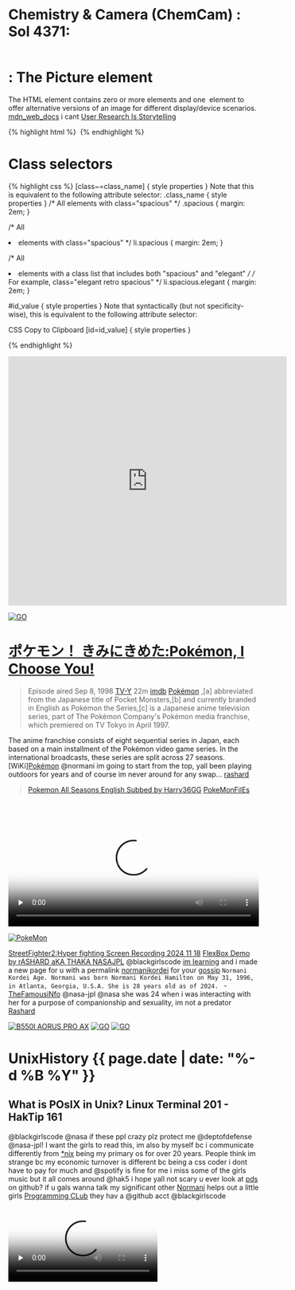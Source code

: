 # <picture>  Chemistry & Camera (ChemCam) : Sol 4371:

<picture>
  <source srcset="https://mars.nasa.gov/msl-raw-images/proj/msl/redops/ods/surface/sol/04371/soas/rdr/ccam/CR0_785521283PRC_F1111116CCAM04370L1.PNG" media="(orientation: portrait)" />
  <img src="https://mars.nasa.gov/msl-raw-images/proj/msl/redops/ods/surface/sol/04371/soas/rdr/ccam/CR0_785521283PRC_F1111116CCAM04370L1.PNG" alt="" />
</picture>


# <picture>: The Picture element 
The <picture> HTML element contains zero or more <source> elements and one <img> element to offer alternative versions of an image for different display/device scenarios. [mdn_web_docs](https://developer.mozilla.org/en-US/docs/Web/HTML/Element/picture) i cant 
[User Research Is Storytelling](https://alistapart.com/article/user-research-is-storytelling/) 

{% highlight html %}
<picture>
  <source srcset="/media/cc0-images/surfer-240-200.jpg" media="(orientation: portrait)" />
  <img src="/media/cc0-images/painted-hand-298-332.jpg" alt="" />
</picture>
{% endhighlight %}


# Class selectors

{% highlight css %}
[class~=class_name] { style properties }
Note that this is equivalent to the following attribute selector:
.class_name { style properties }
/* All elements with class="spacious" */
.spacious {
  margin: 2em;
}

/* All <li> elements with class="spacious" */
li.spacious {
  margin: 2em;
}

/* All <li> elements with a class list that includes both "spacious" and "elegant" */
/* For example, class="elegant retro spacious" */
li.spacious.elegant {
  margin: 2em;
}

#id_value { style properties }
Note that syntactically (but not specificity-wise), this is equivalent to the following attribute selector:

CSS
Copy to Clipboard
[id=id_value] { style properties }

{% endhighlight %}

<iframe src="https://archive.org/embed/winampskin_Samurai_Showdown_by_KiD" width="560" height="500" frameborder="0" webkitallowfullscreen="true" mozallowfullscreen="true" allowfullscreen></iframe>

[<img src="https://upload.wikimedia.org/wikipedia/commons/5/59/Intel_pentium_iii_xeon_800_sl4h8_top.png"  alt="GO" />](https://upload.wikimedia.org/wikipedia/commons/5/59/Intel_pentium_iii_xeon_800_sl4h8_top.png)
# [ポケモン！ きみにきめた:Pokémon, I Choose You!](https://www.imdb.com/title/tt0168366/)
>Episode aired Sep 8, 1998 [TV-Y](https://en.wikipedia.org/wiki/TV_Parental_Guidelines) 22m [imdb](https://www.imdb.com/title/tt0609853/)
[Pokémon](https://en.wikipedia.org/wiki/Talk:Pok%C3%A9mon) ,[a] abbreviated from the Japanese title of Pocket Monsters,[b] and currently branded in English as Pokémon the Series,[c] is a Japanese anime television series, part of The Pokémon Company's Pokémon media franchise, which premiered on TV Tokyo in April 1997.

The anime franchise consists of eight sequential series in Japan, each based on a main installment of the Pokémon video game series. In the international broadcasts, these series are split across 27 seasons. [WiKi][Pokémon](https://www.pokemon.com/us/animation/seasons/1/episode-1-pokemon-i-choose-you) @normani im going to start from the top, yall been playing outdoors for years and of course im never around for any swap... [rashard](https://ricothaka.github.io/compiling/)
>[Pokemon All Seasons English Subbed by Harry36GG](https://archive.org/details/pokemonsub) [PokeMonFilEs](https://archive.org/download/pokemonsub)
<video controls preload="none"   width="100%" height="auto" poster="https://i.makeagif.com/media/4-14-2015/pdyhGw.gif">
    
<source src="https://archive.org/download/pokemonsubbed/0001%20-%20IL001%20-%20Pokemon%21%20I%20Choose%20You.mp4" type="video/mp4" />
         Download the
        or
<a href="https://archive.org/download/pokemonsubbed/0001%20-%20IL001%20-%20Pokemon%21%20I%20Choose%20You.mp4">MP4</a>
        video.
</video> 

[<img src="https://upload.wikimedia.org/wikipedia/commons/9/98/International_Pok%C3%A9mon_logo.svg"  alt="PokeMon" />](https://upload.wikimedia.org/wikipedia/commons/9/98/International_Pok%C3%A9mon_logo.svg) 

[StreetFighter2:Hyper fighting Screen Recording 2024 11 18](https://archive.org/details/screen-recording-2024-11-18-5.59.16-pm) [FlexBox Demo by rASHARD aKA THAKA NASAJPL](https://archive.org/details/screen-recording-2024-07-02-2.48.05-pm)
@blackgirlscode [im learning](https://ricothaka.github.io/rashardlearned) and i made a new page for u with a permalink [normanikordei](https://ricothaka.github.io/normanikordei) for your [gossip](https://www.dogpile.com/serp?q=normani+kordei+gossip&sc=U8IfO4DbU1Ey00) `Normani Kordei Age. Normani was born Normani Kordei Hamilton on May 31, 1996, in Atlanta, Georgia, U.S.A. She is 28 years old as of 2024. ` - [TheFamousiNfo](https://thefamousinfo.com/normani-kordei/) @nasa-jpl @nasa she was 24 when i was interacting with her for a purpose of companionship and sexuality, im not a predator [Rashard](https://ricothaka.github.io/rashardlearned/2024/11/03/RashardMRO-mars-reconnaissance-orbiter.html)

[<img src="https://static.gigabyte.com/StaticFile/Image/Global/380c4e8bb8a9b951d8bca06c404e69cb/Product/33029/png/2000" alt="B550I AORUS PRO AX" />](https://static.gigabyte.com/StaticFile/Image/Global/380c4e8bb8a9b951d8bca06c404e69cb/Product/33029/png/2000)
[<img src="https://dlcdnwebimgs.asus.com/files/media/c0f2a55e-fee6-48db-9ff6-764135a83e3b/v1/img/spec/performance.png"  alt="GO" />](https://dlcdnwebimgs.asus.com/files/media/c0f2a55e-fee6-48db-9ff6-764135a83e3b/v1/img/spec/performance.png)
[<img src="https://upload.wikimedia.org/wikipedia/commons/e/eb/STS-118_approaching_ISS.jpg"  alt="GO" />](https://upload.wikimedia.org/wikipedia/commons/e/eb/STS-118_approaching_ISS.jpg) 
# UnixHistory {{ page.date | date: "%-d %B %Y" }}
## What is POsIX in Unix? Linux Terminal 201 - HakTip 161
@blackgirlscode @nasa if these ppl crazy plz protect me @deptofdefense @nasa-jpl! I want the girls to read this, im also by myself bc i communicate differently from [*nix](https://en.wikipedia.org/wiki/Unix-like#:~:text=Other%20parties%20frequently%20treat%20%22Unix,Ultrix%2C%20Xenix%2C%20and%20XNU.) being my primary os for over 20 years. People think im strange bc my economic turnover is different bc being a css coder i dont have to pay for much and @spotify is fine for me i miss some of the girls music but it all comes around @hak5 i hope yall not scary u ever look at [pds](https://github.com/nasa-pds) on github? if u gals wanna talk my significant other [Normani](https://www.tiktok.com/@normani?lang=en) helps out a little girls [Programming CLub](https://www.wearebgc.org/) they hav a @github acct @blackgirlscode

<video controls preload="none"  poster="https://ia803006.us.archive.org/9/items/youtube-U0GbJtnfqSM/What_is_POSIX_in_Unix_Linux_Terminal_201_-_HakTip_161-U0GbJtnfqSM_thumb.jpg">
  
<source src="https://archive.org/download/youtube-U0GbJtnfqSM/What_is_POSIX_in_Unix_Linux_Terminal_201_-_HakTip_161-U0GbJtnfqSM.mp4" />
  

  Sorry, your browser doesn't support embedded videos, but don't worry, you can
  <a href="https://archive.org/download/youtube-U0GbJtnfqSM/What_is_POSIX_in_Unix_Linux_Terminal_201_-_HakTip_161-U0GbJtnfqSM.mp4">download it</a>
  and watch it with your favorite video player!
</video>

[<img src="https://shop.hak5.org/cdn/shop/files/logo_b_hak5_300x.png" alt="Hak5" />](https://shop.hak5.org/cdn/shop/files/logo_b_hak5_300x.png) Guests: Rick Davis, Frame Technology; Karen Lusardi, Sun Microsystem; Janet Dobbs, Hewlett Packard; Bill Jacobs, Apple; Karen Christian, Wiesel Lab; Doug Michels, SCOMichael Karels, UC Berkeley

Products/Demos: Sun 386i Unix Workstation; Sun; Write; Sun; Paint; Sun; Draw; Sun File Manager; Open Look; OSF/Motif; HP 9000 360 Unix Workstation; X Windows with A/UXSCO Xenix
<video controls preload="none"  poster="https://archive.org/download/unix_2/unix_2.gif">
  
<source src="https://ia800201.us.archive.org/29/items/unix_2/unix_2_512kb.mp4" />
  

  Sorry, your browser doesn't support embedded videos, but don't worry, you can
  <a href="https://ia800201.us.archive.org/29/items/unix_2/unix_2_512kb.mp4">download it</a>
  and watch it with your favorite video player!
</video>


>AT&T's computer operating system is threatening to take over IBM's MS-DOS dominance. [Episode year: 1985](https://archive.org/details/UNIX1985)
<video controls preload="none"  poster="https://archive.org/download/UNIX1985/UNIX1985.gif">
  
<source src="https://archive.org/download/UNIX1985/UNIX1985.mp4" />
  

  Sorry, your browser doesn't support embedded videos, but don't worry, you can
  <a href="https://archive.org/download/UNIX1985/UNIX1985.mp4">download it</a>
  and watch it with your favorite video player!
</video>




# [The IT Crowd:Yesterday's Jam](https://www.youtube.com/watch?v=fU14GSc_mzA)
>Episode aired Feb 3, 2006 [TV-MA](https://en.wikipedia.org/wiki/TV_Parental_Guidelines) 24m [imdb](https://www.imdb.com/title/tt0609853/)
[IT crowd Season 1 episode 1 *Yesterday's Jam* is the first episode of the first series and the first ever of The IT Crowd. The show introduces all the main characters of the show and sets a backbone for future episodes. "Yesterday's Jam" Jen starts at Reynholm industries as the IT Manager. But it turns out she doesn't know anything about computers.](https://theitcrowd.fandom.com/wiki/Yesterday%27s_Jam)

<video controls preload="none"   width="100%" height="auto" poster="https://i.imgur.com/jO0p7Xp.gif">
    
<source src="https://archive.org/download/the-it-crowd_202204/The%20IT%20Crowd%20%282006%29%20Complete%20%2B%20Extras%20%28Mixed%20x265%20HEVC%2010bit%20AAC%202.0%20Panda%29/The%20IT%20Crowd%20%282006%29%20Season%201%20S01%20%2B%20Extras%20%28576p%20x265%20HEVC%2010bit%20AAC%202.0%20Panda%29/The%20IT%20Crowd%20%282006%29%20-%20S01E01%20-%20Yesterday%27s%20Jam%20%28576p%20x265%20Panda%29.mp4" type="video/mp4" />
         Download the
        or
<a href="https://archive.org/download/the-it-crowd_202204/The%20IT%20Crowd%20%282006%29%20Complete%20%2B%20Extras%20%28Mixed%20x265%20HEVC%2010bit%20AAC%202.0%20Panda%29/The%20IT%20Crowd%20%282006%29%20Season%201%20S01%20%2B%20Extras%20%28576p%20x265%20HEVC%2010bit%20AAC%202.0%20Panda%29/The%20IT%20Crowd%20%282006%29%20-%20S01E01%20-%20Yesterday%27s%20Jam%20%28576p%20x265%20Panda%29.mp4">MP4</a>
        video.
</video> 


[<img src="https://flyers.arcade-museum.com/flyers_video/midway/62000901.jpg" alt="nba jam" />](https://flyers.arcade-museum.com/flyers_video/midway/62000901.jpg)

![nbajam](https://i0.wp.com/arcademarquee.com/wp-content/uploads/2015/02/nba-jam_marquee.jpg)

# NBA Jam (rev 3.01 04-07-93)
<iframe src="https://archive.org/embed/arcade_nbajam" width="560" height="384" frameborder="0" webkitallowfullscreen="true" mozallowfullscreen="true" allowfullscreen></iframe>

![nbaJam](https://upload.wikimedia.org/wikipedia/commons/9/9a/Midway_Games_logo.svg)
# Earth Rotation from Galileo Imagery: 600 x Real-Time
>Released Tuesday, September 1, 1998 
This animation is one in a series created to show an accurate representation of the Earth's rotation at different temporal resolutions. The animation is created from images taken by the [Galileo spacecraft](https://starchild.gsfc.nasa.gov/docs/StarChild/questions/question61.html) during a close pass of the Earth on December 11-12, 1990. The animations range from real-time, in which no rotation can be perceived . . . [Visualizations by: Horace Mitchell](https://svs.gsfc.nasa.gov/1374/)
<video controls preload="none"  poster="https://svs.gsfc.nasa.gov/vis/a000000/a001300/a001374/a001374.00095_print.png">
  
<source src="https://svs.gsfc.nasa.gov/vis/a000000/a001300/a001374/a001374.webmhd.webm" />
  

  Sorry, your browser doesn't support embedded videos, but don't worry, you can
  <a href="https://svs.gsfc.nasa.gov/vis/a000000/a001300/a001374/a001374.webmhd.webm">download it</a>
  and watch it with your favorite video player!
</video>



[<img src="https://upload.wikimedia.org/wikipedia/commons/7/75/Vertigomovie_restoration.jpg" alt="Vertigo" />](https://upload.wikimedia.org/wikipedia/commons/7/75/Vertigomovie_restoration.jpg)

# [Vertigo (1958)](https://en.wikipedia.org/wiki/Vertigo_(film))


<video controls preload="none"  poster="https://www.cvtreasures.com/cdn/shop/files/Hitchcock-vertigo-threeB-tagged.jpg">
  
<source src="https://archive.org/download/vertigo.-1958.1080p./Vertigo.1958.1080p..mp4" />
  

  Sorry, your browser doesn't support embedded videos, but don't worry, you can
  <a href="https://archive.org/download/vertigo.-1958.1080p./Vertigo.1958.1080p..mp4">download it</a>
  and watch it with your favorite video player!
</video>




# Street Fighter III: New Generation (Euro 970204) ストリートファイターⅢ Sutorīto Faitā Surī?
[<img src="https://db.hfsplay.fr/files/2019/07/29/Street_Fighter_III__New_Generation-02_1_qj5ibeh.jpg" alt="Street Fighter 3 : New Generation" />](https://db.hfsplay.fr/files/2019/07/29/Street_Fighter_III__New_Generation-02_1_qj5ibeh.jpg)
<iframe src="https://archive.org/embed/arcade_sfiii" width="560" height="384" frameborder="0" webkitallowfullscreen="true" mozallowfullscreen="true" allowfullscreen></iframe>

[<img src="https://8bitplus.co.uk/wp-content/gallery/capcom-cps-3/CPS3_Cartridge-1.jpg" alt="" />](https://8bitplus.co.uk/wp-content/gallery/capcom-cps-3/CPS3_Cartridge-1.jpg)

# CPS3 Arcade system
By the mid 90s the capcom CPS2 system was getting a but long in the tooth. The 16-bit board had build a great reputation and fan following of its amazing arcade games - [8bitplus.co.uk](https://8bitplus.co.uk/articles/capcom-cps3-system-darksoft-bios-mods/) [Electronic Gaming Monthly Issue 089 - Street Fighter 3](https://archive.org/details/electronic-gaming-monthly-issue-089-december-1996/page/n133/mode/2up)

[<img src="https://8bitplus.co.uk/wp-content/gallery/capcom-cps-3/CPS3_board-1.jpg" alt="" />](https://8bitplus.co.uk/wp-content/gallery/capcom-cps-3/CPS3_board-1.jpg)

[Street Fighter II: The Animated Series](https://myanimelist.net/anime/876/Street_Fighter_II_V?cat=anime)
[Street Fighter II V (Includes ADV dub)](https://archive.org/details/street-fighter-ii-v-07-manga-adv-jpn-film-store-group_202107)
[Street Fighter: The Animated Series 1-26](https://archive.org/details/18FaceOfFury)

# [Street Fighter II: The Animated Movie (1994)](https://www.youtube.com/watch?v=mNaF9SaPx2Y)


<video controls preload="none"  poster="https://i.ebayimg.com/images/g/JGMAAOSwiClk-rJw/s-l960.webp">
  
<source src="https://archive.org/download/street-fighter-ii-the-animated-movie-uncensored-1994/Street%20Fighter%20II%20%20-%20The%20Animated%20Movie%20UNCENSORED%20-%20%20%20%281994%29.mp4" />
  

  Sorry, your browser doesn't support embedded videos, but don't worry, you can
  <a href="https://archive.org/download/street-fighter-ii-the-animated-movie-uncensored-1994/Street%20Fighter%20II%20%20-%20The%20Animated%20Movie%20UNCENSORED%20-%20%20%20%281994%29.mp4">download it</a>
  and watch it with your favorite video player!
</video>

[SF_Art hfs-db hfs-play](https://db.hfsplay.fr/games/29548-street-fighter-iii-1st-new-generation?lang=de)

### CAPCOM: STREET FIGHTER III 3rd STRIKE Fight For The Future ORIGINAL SOUND VERSION (2011) 
<iframe src="https://archive.org/embed/04-player-select-arcade" width="500" height="60" frameborder="0" webkitallowfullscreen="true" mozallowfullscreen="true" allowfullscreen></iframe>

[STREET FIGHTER III (New Generation) The Characters](https://archive.org/details/street-fighter-iii-new-generation-the-characters/page/n97/mode/2up)
![sf3 - egm](https://pbs.twimg.com/media/Gcy0rdgbcAEyAeZ?format=jpg&name=large) 
[<img src="https://i.etsystatic.com/12175780/r/il/00145b/1892670422/il_1140xN.1892670422_7t3d.jpg" alt="Street Fighter 2 Turbo" />](https://i.etsystatic.com/12175780/r/il/00145b/1892670422/il_1140xN.1892670422_7t3d.jpg)
[Street Fighter II Turbo - Hyper Fighting (USA) - SNES](https://www.retrogames.cc/snes-games/street-fighter-ii-turbo-hyper-fighting-usa.html) [Street Fighter II' - Hyper Fighting (street fighter 2' T 921209 USA)](https://www.retrogames.cc/arcade-games/street-fighter-ii-hyper-fighting-street-fighter-2-t-921209-usa.html) [Street Fighter II Turbo: Hyper Fighting (Guile) (Long) Japanese Commercial](https://www.youtube.com/watch?v=XDx_M46gcVc) [Street Fighter 2 Turbo (SNES) Commercial (1993)](https://youtu.be/Eg-VGKEPNMw?si=_rqNRBeUVIZH4dlM) [Street Fighter 2: Mastering Great Combinations & Strategies](https://www.youtube.com/watch?v=IfS02WjRU8g&t=153s) [Street Fighter: The Movie (v1.12)](https://www.retrogames.cc/arcade-games/street-fighter-the-movie-v1-12.html) [Street Fighter II: The Animated Movie is free to legally watch right now on YouTube. - 9mos ago ReddiT](https://www.reddit.com/r/TwoBestFriendsPlay/comments/1aodlj8/street_fighter_ii_the_animated_movie_is_free_to/) [Third Strike Concepts: Tutorial Strategy Series](https://archive.supercombo.gg/t/third-strike-concepts-tutorial-strategy-series/128301) [SF3 3rd:Strike tutorial vids](https://www.youtube.com/playlist?list=PL4426B34C3D1AA01A) 

# OutRun 
Wille Kelly remember u got the custom georgia tag `1 fast 1` i was just amped off the game u rented from [PHA℞-MOR](https://en.wikipedia.org/wiki/Phar-Mor) when i said outrun will work for [That Car - 1990](https://www.caranddriver.com/reviews/a42781098/1987-lincoln-mark-vii-lsc-by-the-numbers/) ![Phar-Mor](https://static.wikia.nocookie.net/malls/images/e/e3/Phar-Mor.png) [Phar Mor used to be our families go-to place to Rent Videos on a Friday Night - RedditPosT - /u/missanthropocenex ](https://www.reddit.com/r/nostalgia/comments/11hjo3n/phar_mor_used_to_be_our_families_goto_place_to/) [r/nostolgia](https://www.reddit.com/r/nostalgia/)

<iframe src="https://archive.org/embed/msdos_Turbo_Out_Run_1990" width="560" height="384" frameborder="0" webkitallowfullscreen="true" mozallowfullscreen="true" allowfullscreen></iframe>

[<img src="https://ia802303.us.archive.org/17/items/turbo-out-run-1990/12.jpg" alt="outrun floppy disk" />](https://ia802303.us.archive.org/17/items/turbo-out-run-1990/12.jpg)
![Phar-Mor](https://upload.wikimedia.org/wikipedia/commons/thumb/4/4f/Phar-Mor_Drug_Store_Final_Logo.png/1280px-Phar-Mor_Drug_Store_Final_Logo.png)

# Superman 1948 Serial [FullStory](https://archive.org/download/superman-1948_202205/%5BAORE%5D%20Superman%20%281948%29/)
## Superman Comes To Earth.mp4	
Superman is a 1948 15-part Columbia Pictures film serial based on the comic book character Superman. It stars an uncredited Kirk Alyn (billed on-screen only by his character's name, Superman; but credited as Kirk Alyn on the promotional posters) and Noel Neill as Lois Lane. Like Batman (1943), it is notable as the first live-action appearance of Superman on film, and for the longevity of its distribution.[Wiki](https://en.wikipedia.org/wiki/Superman_(serial))
[imdb](https://www.imdb.com/title/tt0040852/)
<video controls preload="none"   width="100%" height="auto" poster="https://upload.wikimedia.org/wikipedia/en/8/81/Superman_serial.jpg">
    
<source src="https://archive.org/download/superman-1948_202205/%5BAORE%5D%20Superman%20%281948%29/01.%20Superman%20Comes%20To%20Earth.mp4" type="video/mp4" />
         Download the
        or
<a href="https://archive.org/download/superman-1948_202205/%5BAORE%5D%20Superman%20%281948%29/01.%20Superman%20Comes%20To%20Earth.mp4">MP4</a>
        video.
</video> 

## super Puzzle Fighter II Turbo
There are a lot of folklore and stories about graffiti writers. The guy that introduced me to WestCoast fatca[p]Tags loved [SuperPuzzleFighter](https://en.wikipedia.org/wiki/Super_Puzzle_Fighter_II_Turbo). I had it on dreamcast. I never played it a ttheArcade  [Super Puzzle Fighter II X! I missed this game, and didn’t know Saturn version had extras! reddit](https://www.reddit.com/r/SegaSaturn/comments/131dnzi/super_puzzle_fighter_ii_x_i_missed_this_game_and/?rdt=38318) [Rack up chain reactions and use counter gems to put the pressure on your opponent! Super Puzzle Fighter II Turbo brings you the same heated match-ups you love from Capcom fighting games, but with puzzles!](https://www.capcom-games.com/cfc/en-us/title/spf2x.html)
<iframe src="https://archive.org/embed/arcade_spf2t" width="560" height="384" frameborder="0" webkitallowfullscreen="true" mozallowfullscreen="true" allowfullscreen></iframe> 

# Ginuwine - I'll Do Anything / I'm Sorry (Official HD Video)
<iframe width="896" height="400" src="https://www.youtube.com/embed/mN_QLo7kByk" title="Ginuwine - I&#39;ll Do Anything / I&#39;m Sorry (Official HD Video)" frameborder="0" allow="accelerometer; autoplay; clipboard-write; encrypted-media; gyroscope; picture-in-picture; web-share" referrerpolicy="strict-origin-when-cross-origin" allowfullscreen></iframe>

[Super Street Fighter II - The New Challengers (USA) SNES](https://www.retrogames.cc/snes-games/super-street-fighter-ii-the-new-challengers-usa.html)
![Jekyllrb](https://global.discourse-cdn.com/flex030/uploads/jekyllrb/original/2X/6/6071cc4b982fd393d892490ed7a702738c595099.png)
# DJ Total Eclipse- Confrontation (1999)
# ʕ •́؈•̀)
<iframe loading="lazy" width="100%" height="300" scrolling="no" frameborder="no" allow="autoplay" src="https://w.soundcloud.com/player/?url=https%3A//api.soundcloud.com/tracks/216097638&color=%2300ff6c&auto_play=false&hide_related=false&show_comments=true&show_user=true&show_reposts=false&show_teaser=true&visual=true"></iframe><div style="font-size: 10px; color: #cccccc;line-break: anywhere;word-break: normal;overflow: hidden;white-space: nowrap;text-overflow: ellipsis; font-family: Interstate,Lucida Grande,Lucida Sans Unicode,Lucida Sans,Garuda,Verdana,Tahoma,sans-serif;font-weight: 100;"><a href="https://soundcloud.com/brandan-e-aka-dj-e-feezy" title="Brandan E. aka DJ E-Feezy" target="_blank" style="color: #cccccc; text-decoration: none;">Brandan E. aka DJ E-Feezy</a> · <a href="https://soundcloud.com/brandan-e-aka-dj-e-feezy/dj-total-eclipse-confrontation-1999" title="DJ Total Eclipse- Confrontation (1999)" target="_blank" style="color: #cccccc; text-decoration: none;">DJ Total Eclipse- Confrontation (1999)</a></div>

# Mars Relay Network 
[Lessons Learned from the Mars Relay Network: Considerations for Future Relay Networks](https://ieeexplore.ieee.org/document/10521332)
<object data="https://eyes.nasa.gov/apps/mrn/#/mars" width="100%" height=400px ></object>

# The Global CTX Mosaic of Mars
[The Bruce Murray Laboratory](https://murray-lab.caltech.edu/) for Planetary Visualization has completed a 5.7 [terapixel](https://en.wikipedia.org/wiki/Gigapixel_image#:~:text=A%20terapixel%20image%20is%20an,collectively%20considered%20over%20one%20terapixel.) mosaic of the surface of Mars rendered at 5.0 m/px. Each pixel in the mosaic is about the size of a typical parking space, providing unprecedented resolution of the martian surface at the global scale.
<object data="https://murray-lab.caltech.edu/CTX/V01/SceneView/MurrayLabCTXmosaic.html" width="100%" height=400px >
    </object>

# Deep Space Network Now @nasa-jpl
![DSN](https://eyes.nasa.gov/apps/dsn-now/images/intro/deep-space-network-logo@2x.png)

<object type="text/html" data="https://eyes.nasa.gov/apps/dsn-now/dsn.html" style="height:500px;width:100%;" >
    </object>


![MADRiD_DSN](https://www.nasa.gov/wp-content/uploads/2023/08/madrid-dss-56-01.jpg)
>Deep Space Network, Deep Space Station 56 (DSS-56), a 112-foot-wide antenna at [Madrid Deep Space Communications Complex](https://www.mdscc.nasa.gov/index.php/en/start/) in Madrid, Spain. Image Credit: [NASA](https://plus.nasa.gov/series/)


# Library Scare [RelatedTweet](https://x.com/thakasartu/status/1857546216739057809) alt="You are not allowed at this location @nasa-jpl @deptofdefense @blackgirlscode thats what it said when i loggedin"
[<img src="https://pbs.twimg.com/media/GcdUMpjaMAEtFwc?format=jpg&name=large" alt="You are not allowed at this location @nasa-jpl @deptofdefense @blackgirlscode thats what it said when i loggedin" />](https://pbs.twimg.com/media/GcdUMpjaMAEtFwc?format=jpg&name=large)
![mariner](https://pbs.twimg.com/media/GZtlCP8aAAEMA_-?format=jpg&name=large)
[COMPUTiNG:Highlighting liquid code in Jekyll = nithinbekal.com](https://nithinbekal.com/posts/jekyll-liquid-highlight/)

{% highlight html %}
<object type="text/html" data="https://eyes.nasa.gov/apps/dsn-now/dsn.html" style="height:50vh;width:100%;" />
<object type="text/html" data="https://eyes.nasa.gov/apps/mrn/#/mars"  style="min-height:50vh;width:100%;" />  
{% endhighlight %}

# `<object>`: The External Object element 
Im working on making Stackable includes like those [One Page Designs](https://demo.cocobasic.com/volos-wp/demo-1/) like [Wordpress](https://wordpress.org/themes/) is famous for but its  not scrolling, i stripped out all the extra HTML and it still wont scroll... [MoreLater](https://cloudcannon.com/tutorials/jekyll-tutorial/introduction-to-jekyll-includes/)



{%- raw -%}
{% include marsorbit.html %} 
{% include dsn.html %} 
{%- endraw -%}


![hi fam](https://pbs.twimg.com/media/GbznUOdbwAEJllK?format=jpg&name=large)

### [Macross Plus (マクロスプラス Makurosu Purasu) : - DailyMotion](https://www.dailymotion.com/video/x8lh1wo)
[Macross](https://www.youtube.com/watch?v=go6OhS43x30) Plus (マクロスプラス Makurosu Purasu) is a four episode OVA created by Studio Nue and Triangle Staff and released by Big West and Bandai Visual between August 25, 1994 and June 25, 1995.
[Full Story - Archive.org Macross plus parts 1-4](https://archive.org/details/8d-5c-78e-2d-17363a-04cd-004995594c-358-480p) [wiki](https://en.wikipedia.org/wiki/Macross_Plus) [FandoM](https://macross.fandom.com/wiki/Macross_Plus) [game](https://www.retrogames.cc/arcade-games/super-spacefortress-macross-chou-jikuu-yousai-macross.html) [Cyberbots - fullmetal madness (950420 Japan)](https://www.retrogames.cc/arcade-games/cyberbots-fullmetal-madness-950420-japan.html)

<video controls preload="none"   width="100%" height="auto" poster="https://pinnedupink.com/cdn/shop/articles/macross-plus-ova-review-279385.jpg?v=1659653458">
    
<source src="https://ia801901.us.archive.org/32/items/8d-5c-78e-2d-17363a-04cd-004995594c-358-480p/16f779ec5986d5955ae06d125fc2c664-480p.mp4" type="video/mp4" />
         Download the
        or
<a href="https://ia801901.us.archive.org/32/items/8d-5c-78e-2d-17363a-04cd-004995594c-358-480p/16f779ec5986d5955ae06d125fc2c664-480p.mp4">MP4</a>
        video.
</video> 

<iframe width="100%" height="166" scrolling="no" frameborder="no" allow="autoplay" src="https://w.soundcloud.com/player/?url=https%3A//api.soundcloud.com/tracks/1573822360&color=%23b5e853&auto_play=false&hide_related=false&show_comments=true&show_user=true&show_reposts=false&show_teaser=true"></iframe><div style="font-size: 10px; color: #cccccc;line-break: anywhere;word-break: normal;overflow: hidden;white-space: nowrap;text-overflow: ellipsis; font-family: Interstate,Lucida Grande,Lucida Sans Unicode,Lucida Sans,Garuda,Verdana,Tahoma,sans-serif;font-weight: 100;"><a href="https://soundcloud.com/bia" title="BIA" target="_blank" style="color: #cccccc; text-decoration: none;">BIA</a> · <a href="https://soundcloud.com/bia/bia-fallback" title="FALLBACK" target="_blank" style="color: #cccccc; text-decoration: none;">FALLBACK</a></div>

<iframe width="100%" height="300" scrolling="no" frameborder="no" allow="autoplay" src="https://w.soundcloud.com/player/?url=https%3A//api.soundcloud.com/tracks/1349165284&color=%23b5e853&auto_play=false&hide_related=false&show_comments=true&show_user=true&show_reposts=false&show_teaser=true&visual=true"></iframe><div style="font-size: 10px; color: #cccccc;line-break: anywhere;word-break: normal;overflow: hidden;white-space: nowrap;text-overflow: ellipsis; font-family: Interstate,Lucida Grande,Lucida Sans Unicode,Lucida Sans,Garuda,Verdana,Tahoma,sans-serif;font-weight: 100;"><a href="https://soundcloud.com/lilmss-keyahh" title="Lakeyah" target="_blank" style="color: #cccccc; text-decoration: none;">Lakeyah</a> · <a href="https://soundcloud.com/lilmss-keyahh/lakeyah-maneuver-feat-flo" title="Maneuver (feat. Flo Milli)" target="_blank" style="color: #cccccc; text-decoration: none;">Maneuver (feat. Flo Milli)</a></div>



# Nicki Minaj: ヾ(-_- )ゞ
# Are You Gone Already
<iframe width="100%" height="300" scrolling="no" frameborder="no" allow="autoplay" src="https://w.soundcloud.com/player/?url=https%3A//api.soundcloud.com/tracks/1685293677&color=%23f244dd&auto_play=false&hide_related=false&show_comments=true&show_user=true&show_reposts=false&show_teaser=true&visual=true"></iframe><div style="font-size: 10px; color: #cccccc;line-break: anywhere;word-break: normal;overflow: hidden;white-space: nowrap;text-overflow: ellipsis; font-family: Interstate,Lucida Grande,Lucida Sans Unicode,Lucida Sans,Garuda,Verdana,Tahoma,sans-serif;font-weight: 100;"><a href="https://soundcloud.com/nickiminaj" title="Nicki Minaj" target="_blank" style="color: #cccccc; text-decoration: none;">Nicki Minaj</a> · <a href="https://soundcloud.com/nickiminaj/nicki-minaj-are-you-gone" title="Are You Gone Already" target="_blank" style="color: #cccccc; text-decoration: none;">Are You Gone Already</a></div>

# Poesia Transcend:[photo : A_Syn](https://www.flickr.com/photos/24293932@N00/)
[<img src="https://live.staticflickr.com/3330/3649452868_0fc640f20a_k.jpg" alt="Poesia Transcend" />](https://live.staticflickr.com/3330/3649452868_0fc640f20a_k.jpg)
<iframe style="border-radius:12px" src="https://open.spotify.com/embed/episode/4FhnuKdVt2oQbeGl3uDgok?utm_source=generator" width="100%" height="352" frameBorder="0" allowfullscreen="" allow="autoplay; clipboard-write; encrypted-media; fullscreen; picture-in-picture" loading="lazy"></iframe>
<style>
  img[src="https://twitter.com/@poesiatranscend"] {width: 100%;}
</style>

[![Twitter Follow](https://img.shields.io/badge/Social-@poesiatranscend __-blue?style=social&logo=X)](https://twitter.com/@poesiatranscend)

[FACEBOOK/poesiatranscend](https://www.facebook.com/poesiatranscend) [POESiA_TRANSCEND](http://poesiatranscend.com/) [iG - POESiA](https://www.instagram.com/poesiatranscend/?hl=en) [FLicKr - PoeSiA](https://www.flickr.com/photos/poesiaxl/)



  {% for post in site.posts %}
    
<article class="paginator">
  <a href="{{ site.github.url }}{{ post.url }}">
    <div class="featured-post" {% if post.image %}style="background-image:url({{ site.github.url }}/assets/img/{{ post.image }})"{% endif %}>
      <h2><span>{{ post.title }}</span></h2>
    </div>
  </a>
</article>

  {% endfor %}

@blackgirlscode #Noir[Normani](https://ricothaka.github.io/normani) - When I was hanging out in Downtown Savannah with that white guy with the slickback, it was Ron Decosta an he was writing Zelot. He told me abt all his [Frieght FRiends](https://steelwheelsonline.com/about.html) They were in Denver I think in his leg of the story. I dont think they [Steel Wheels](https://steelwheelsonline.com/about.html) NETWORK but idk, his @spotify podcast episode on [My Life In Letters](https://www.mylifeinletters.com/) suggest that Transcend still doing shows and making art. I wont embarass you, but just understand he had a girlfriend like u, a dancer or something named bria and got in a scary alley fight. I talked to him the next day and he was still raging! But it was like testoterone and it effected and i got more masculine in some way, makes me understand that some of the bullying comes from guys not having enough interaction to know thats not healthy testoterone! Like he did not wanna fight, but something happened the dude was fronting on him or something abt contact with his girl... anyway he had super dope wood floors and taught me [Alphonse Mucha is a Legit Artist](https://www.wikiart.org/en/alphonse-mucha), but i see that as some [billie dee shit](https://www.youtube.com/watch?v=01wJmsqjY7I&themeRefresh=1) in this era 

[I_DREAM_OF_JEANNiE S1Ep16+17 'Get Me to Mecca on Time'. + 'Richest Astronaut In The World'](https://youtu.be/PE7-prLwEXk?si=etTonN_SbpdEmYmf)

<iframe style="border-radius:12px" src="https://open.spotify.com/embed/show/0iW21xFsrH509BGTEs3ufN?utm_source=generator" width="100%" height="152" frameBorder="0" allowfullscreen="" allow="autoplay; clipboard-write; encrypted-media; fullscreen; picture-in-picture" loading="lazy"></iframe>

# For Loops @scadinteractive
it works well on my [WorkBloggingTemplate](https://ricothaka.github.io/rashardlearned/),,, [MoreLAter](https://ricothaka.github.io/rashardlearned/)

{%raw %}
  {% for post in site.posts %}
    
<article class="paginator">
  <a href="{{ site.github.url }}{{ post.url }}">
    <div class="featured-post" {% if post.image %}style="background-image:url({{ site.github.url }}/assets/img/{{ post.image }})"{% endif %}>
      <h2><span>{{ post.title }}</span></h2>
    </div>
  </a>
</article>

  {% endfor %}
{% endraw %}

>You’ll find this post in your `_posts` directory. Go ahead and edit it and re-build the site to see your changes.

![g](https://pbs.twimg.com/media/GcNho1BasAEoyMy?format=jpg&name=large)

[Chloe](https://x.com/RicoThaka/status/1856427686421233728) @blackgirlscode
<iframe style="border-radius:12px" src="https://open.spotify.com/embed/album/57eOzR6RxyfJLC3ggBQfRI?utm_source=generator&theme=0" width="100%" height="352" frameBorder="0" allowfullscreen="" allow="autoplay; clipboard-write; encrypted-media; fullscreen; picture-in-picture" loading="lazy"></iframe>



<iframe style="border-radius:12px" src="https://open.spotify.com/embed/track/2tqoJQbv6dNNOi0PCCjuse?utm_source=generator&theme=0" width="100%" height="152" frameBorder="0" allowfullscreen="" allow="autoplay; clipboard-write; encrypted-media; fullscreen; picture-in-picture" loading="lazy"></iframe> @blackgirlscode :: [Normani iLOVEu](ricothaka.github.io/normani)

# Sol 4359: Mars Hand Lens Imager [MAHLI](https://www.msss.com/science-images/mahli-acquires-test-image-en-route-to-mars.php)
## sunday Nov 10th[Latest From MSL](https://mars.nasa.gov/msl/multimedia/raw-images/?order=sol+desc%2Cinstrument_sort+asc%2Csample_type_sort+asc%2C+date_taken+desc&per_page=50&page=0&mission=msl)
NASA's Mars rover Curiosity acquired this image using its Mars Hand Lens Imager (MAHLI), located on the turret at the end of the rover's robotic arm, on November 10, 2024, Sol 4359 of the Mars Science Laboratory Mission, at 04:14:53 UTC.
[<img src="https://mars.nasa.gov/msl-raw-images/msss/04359/mhli/4359MH0008920011600066C00_DXXX.jpg" alt="" />](https://mars.nasa.gov/msl-raw-images/msss/04359/mhli/4359MH0008920011600066C00_DXXX.jpg)
# related [tweet](https://x.com/RicoThaka/status/1855739659818795034)
<style>
  iframe { border-radius: 0px;}
  </style>

<iframe style="border-radius:0px" src="https://open.spotify.com/embed/track/0hBF1c5Dflx0cLGmrDkJlF?utm_source=generator" width="100%" height="152" frameBorder="0" allowfullscreen="" allow="autoplay; clipboard-write; encrypted-media; fullscreen; picture-in-picture" loading="lazy"></iframe>

[<img src="https://eoimages.gsfc.nasa.gov/images/imagerecords/153000/153502/michiganfall_vir2_20241019.jpg" alt="michigan" />](https://eoimages.gsfc.nasa.gov/images/imagerecords/153000/153502/michiganfall_vir2_20241019.jpg)

<iframe style="border-radius:0px" src="https://open.spotify.com/embed/track/6BIcjFZIVDZxNAcofRFPx4?utm_source=generator" width="100%" height="152" frameBorder="0" allowfullscreen="" allow="autoplay; clipboard-write; encrypted-media; fullscreen; picture-in-picture" loading="lazy"></iframe>
<iframe  style="border-radius:0px" src="https://open.spotify.com/embed/track/0JnsAU6ODCbreYcjqidUNt?utm_source=generator&theme=0" width="100%" height="152" frameBorder="0" allowfullscreen="" allow="autoplay; clipboard-write; encrypted-media; fullscreen; picture-in-picture" loading="lazy"></iframe>
<iframe loading="lazy" width="100%" height="300" scrolling="no" frameborder="no" allow="autoplay" src="https://w.soundcloud.com/player/?url=https%3A//api.soundcloud.com/tracks/1370708743&color=%230abf04&auto_play=false&hide_related=false&show_comments=true&show_user=true&show_reposts=false&show_teaser=true&visual=true"></iframe><div style="font-size: 10px; color: #cccccc;line-break: anywhere;word-break: normal;overflow: hidden;white-space: nowrap;text-overflow: ellipsis; font-family: Interstate,Lucida Grande,Lucida Sans Unicode,Lucida Sans,Garuda,Verdana,Tahoma,sans-serif;font-weight: 100;"><a href="https://soundcloud.com/djlordsear" title="Dj Lord Sear - The Lord Sear Special" target="_blank" style="color: #cccccc; text-decoration: none;">Dj Lord Sear - The Lord Sear Special</a> · <a href="https://soundcloud.com/djlordsear/mobb-deep-temperatures-rising-original-version-12" title="Mobb Deep - Temperature&#x27;s Rising (Original Version 12&quot;)" target="_blank" style="color: #cccccc; text-decoration: none;">Mobb Deep - Temperature&#x27;s Rising (Original Version 12&quot;)</a></div>

# Currently Compiling 
[Run And Gun (Ver EAA 1993 10.8)](https://www.retrogames.cc/arcade-games/run-and-gun-ver-eaa-1993-10-8.html)
# Captain America 1944 @blackgirlscode (((#Noir )))
## [Captain America (serial)](https://en.wikipedia.org/wiki/Captain_America_(serial))
Captain America is a 1944 [Republic](https://www.avid.wiki/Republic_Pictures_(1935-1967)) black-and-white 15-chapter [serial film](https://tvtropes.org/pmwiki/pmwiki.php/Main/FilmSerial) loosely based on the [Timely Comics](https://rittikrai0122.wordpress.com/1-timely-publications/) (now [Marvel](https://timely-atlas-comics.blogspot.com/) Comics) character [Captain America](https://marvelsilverage.blogspot.com/2015/11/captain-america-man-out-of-time.html). 
[<img src="https://upload.wikimedia.org/wikipedia/commons/e/e2/Captain-america_serial_poster.jpg" alt="" />](https://upload.wikimedia.org/wikipedia/commons/e/e2/Captain-america_serial_poster.jpg)
>1944 [TV-14](https://en.wikipedia.org/wiki/TV_Parental_Guidelines) 24m [imdb](https://www.imdb.com/title/tt0036697/)
### [Captain America : - DailyMotion](https://www.dailymotion.com/video/x7c0txl)
[Full Story - Archive.org Captain America 1944](https://archive.org/details/CaptainAmerica1944Serial1) 
<video controls preload="none"   width="100%" height="auto" poster="https://i.ebayimg.com/images/g/djAAAOSw33Feesde/s-l1200.jpg">
    
<source src="https://archive.org/download/CaptainAmerica1944Serial1/Captain%20America_%201944%20Serial%20-%20%233.mp4" type="video/mp4" />
         Download the
        or
<a href="https://archive.org/download/CaptainAmerica1944Serial1/Captain%20America_%201944%20Serial%20-%20%233.mp4">MP4</a>
        video.
</video> 




{% highlight css %}
img[src*="workflows/ci.yaml/badge.svg"] {width: 100%;}
img[src*="https://badge.fury.io"] {width: 100%;}
img[src*="img.shields.io/badge/Social-ricoThaka"] {width: 100%;}
{% endhighlight %}







# FlowControl+Decisions @blackgirlscode Noir
@Shopify thanks for the @jekyll liquid doc! i retweeted @redhat #ansibleFest2019 // `Control flow tags create conditions that decide whether blocks of Liquid code get executed.` - [Control flow](https://shopify.github.io/liquid/tags/control-flow/)

{% raw %}
{% if product.title == "Awesome Shoes" %}
  These shoes are awesome!
{% endif %}


{% for product in collection.products %}
  {{ product.title }}
{% endfor %}
 
{% endraw %}
# Alfred HitchcocK:Nightmare in 4-D
>Episode aired Jan 13, 1957 [imdb](https://www.imdb.com/title/tt0508214/)
[Alfred Hitchcock Presents - Nightmare in 4-D](https://the.hitchcock.zone/wiki/Alfred_Hitchcock_Presents_-_Nightmare_in_4-D)

<video controls preload="none"   width="100%" height="auto" poster="https://media4.giphy.com/media/v1.Y2lkPTc5MGI3NjExbmF3MjF1bXB5ejQzcjV2NjE2MWJoZDAxYXpuZTZjeW54cDV2cjF4cyZlcD12MV9pbnRlcm5hbF9naWZfYnlfaWQmY3Q9Zw/rFldnGWJgGCbK/giphy.webp">
    
<source src="https://archive.org/download/alfred-hitchcock-presents-season-2/ahp-216.mp4" type="video/mp4" />
         Download the
        or
<a href="https://archive.org/download/alfred-hitchcock-presents-season-2/ahp-216.mp4">MP4</a>
        video.
</video> 

# LiQUiD
Hi @BlackGirlscode! Normani the @jekyll calls Liquid a `templating language to process templates` not a `Programming LAnguage`. I dont know why yet. I dont know how much Patrick knew at that time. Programmers class them selves many ways. Some people Like me are [BatchJob](https://www.geeksforgeeks.org/basics-of-batch-scripting/) people that where brainwashed that we are not programmers. I read a little of that article, im not that, im some sort of Systems Programmer. But dont look down on Mashonga from DFCS ppl like her often know #FlowControl and #Logic at a level where they can program anything bc they understand iterations, cycles and other programming thought cycles that came from the old public school system. [related](https://x.com/RicoThaka/status/1855338500410974448)

# contrast()
The contrast() CSS function adjusts the contrast of the input image. Its result is a <filter-function>. The contrast of the result, specified as a <number> or a <percentage>. A value under 100% decreases the contrast, while a value over 100% increases it. A value of 0 or 0% will create an image that is completely gray, while a value of 1 or 100% leaves the input unchanged. Negative values are not allowed. The initial value for interpolation is 1. [MDN - mdn web docs](https://developer.mozilla.org/en-US/docs/Web/CSS/filter-function/contrast)

```css

.ic {
  filter: contrast(300%); }
```
<style>
  .ic {
  filter: contrast(300%); }
</style>  
<img class="ic" src="https://mars.nasa.gov/msl-raw-images/msss/04343/mcam/4343ML1066220121007579C00_DXXX.jpg" />


[Superrappin - The Album - 1999 [FULL]](https://youtu.be/N7FjPPJ3mMY?t=1994)
It doesn’t take much rain to fill the compressed, silty sediments found in Death Valley, CA.

At 282 feet below sea level, Death Valley in the lowest point in North America. It is also notable as one of the driest places on the continent, but rains do fall from time to time. More than an inch of rain fell in the mountains west of Furnace Creek over two days in early March 2019 – more than triple the typical amount for the month.

[<img src="https://eros.usgs.gov/sites/eros.usgs.gov/files/Badwater%20Labels%20After.jpg" alt="Rainy Days in Death Valley" />](https://eros.usgs.gov/sites/eros.usgs.gov/files/Badwater%20Labels%20After.jpg) 


### [Is That All There Is? - Peggy Lee](https://www.youtube.com/watch?v=QPP6UgkmyM4) [Stereo MC's – DJ-Kicks: (1999)](https://www.youtube.com/watch?v=HfSTdtuhfHM) [ERIC BURDON & WAR__ERIC BURDON DECLARES WAR 1970](https://www.youtube.com/watch?v=Dtul7WjTMNM)

# Welcome
Though located a world away, Lake Salda, Turkey, shares similar mineralogy as Jezero Crater on Mars.

[<img src="https://eoimages.gsfc.nasa.gov/images/imagerecords/147000/147041/lakesalda_oli_2020159.jpg" alt="NASA Earth Observatory image by Lauren Dauphin, using Landsat data from the U.S. Geological Survey. " />](https://eoimages.gsfc.nasa.gov/images/imagerecords/147000/147041/lakesalda_oli_2020159.jpg)


[<img src="https://eoimages.gsfc.nasa.gov/images/imagerecords/147000/147041/lakesalda_oli_2020159_lrg.jpg" alt="NASA Earth Observatory image by Lauren Dauphin, using Landsat data from the U.S. Geological Survey. " />](https://eoimages.gsfc.nasa.gov/images/imagerecords/147000/147041/lakesalda_oli_2020159_lrg.jpg)

[<img src="https://upload.wikimedia.org/wikipedia/commons/e/eb/STS-118_approaching_ISS.jpg"  alt="GO" />](https://upload.wikimedia.org/wikipedia/commons/e/eb/STS-118_approaching_ISS.jpg) 



I want to try R and @golang. @tiktok uses it, i was closed minded look at thier job postings. Its just kids like Adam getting run over... With my job history i have to remember Nasa is closely tied to all things D_O_D and all the crummy jobs in atlanta they may have been investigating the prostitution and im just clueless... @blackgirlscode Normani im going to try some new langs to see things different, You on social media so. These languages may help me heal with you 
[The Go Playground](https://go.dev/play/) i just put thier sample in 


```go
// You can edit this code!
// Click here and start typing.
package main

import "fmt"

func main() {
	fmt.Println("Hello, 世界")
}

```
[<img src="https://upload.wikimedia.org/wikipedia/commons/0/05/Go_Logo_Blue.svg"  alt="GO" />](https://upload.wikimedia.org/wikipedia/commons/0/05/Go_Logo_Blue.svg) 

## [On the sunny side of the strip](https://youtu.be/t90eKpLif0w) 
1960 live album by the George Shearing quintet, one of five live albums recorded by the quintet.[2] **Recorded**	1958, Cresendo Club, Sunset Strip, Los Angeles [WiKi](https://en.wikipedia.org/wiki/On_the_Sunny_Side_of_the_Strip) Gene Norman owned the Crescendo Nightclub (also the Interlude) on the Sunset Strip during the 1950s and 1960s featuring popular music and jazz. He also formed the GNP label which used many live recordings directly from the Crescendo Club - [Early Views of Hollywood (1920 +) - The Los Angeles Water and Power Associates, Inc](https://waterandpower.org/museum/Early_Views_of_Hollywood_%281920_+%29_8_of_12.html) The Crescendo was owned and operated by Gene Norman (né Eugene Abraham Nabatoff; 1922–2015) of GNP Crescendo Records who had purchased the property in 1954 from singer Billy Eckstine who had run the venue as the Chanticlair. The Chanticlair, Crescendo, and Interlude welcomed integrated audiences. Norman sold the Crescendo in 1963 to focus on GNP Crescendo Records, and in 1965, the club became The Trip.[1] - [WikiPedia](https://en.wikipedia.org/wiki/The_Crescendo_(music_venue)) The Crescendo was a West Hollywood jazz venue located at 8572 Sunset Boulevard. It opened in 1954, along with the Interlude upstairs, and ran until 1964.

[<img src="https://i.discogs.com/1l7OINsp_ylRKbhl7AoWHqQsl6a6JzqQgY5HeXUynfM/rs:fit/g:sm/q:90/h:600/w:588/czM6Ly9kaXNjb2dz/LWRhdGFiYXNlLWlt/YWdlcy9SLTE0NzI5/NDU3LTE1ODA1MTkx/MDItNTM0MS5qcGVn.jpeg"  alt="pollution Los Angeles" />](https://i.discogs.com/1l7OINsp_ylRKbhl7AoWHqQsl6a6JzqQgY5HeXUynfM/rs:fit/g:sm/q:90/h:600/w:588/czM6Ly9kaXNjb2dz/LWRhdGFiYXNlLWlt/YWdlcy9SLTE0NzI5/NDU3LTE1ODA1MTkx/MDItNTM0MS5qcGVn.jpeg) 
[<img src="https://images.fineartamerica.com/images/artworkimages/mediumlarge/2/stars-at-the-crescendo-club-archive-photos.jpg"  alt="pollution Los Angeles" />](https://images.fineartamerica.com/images/artworkimages/mediumlarge/2/stars-at-the-crescendo-club-archive-photos.jpg) 




[<img src="https://waterandpower.org/4%20Historic%20Photos%204/Crescendo_Club_1950s.jpg"  alt="pollution Los Angeles" />](https://waterandpower.org/4%20Historic%20Photos%204/Crescendo_Club_1950s.jpg)  

[DarkDays](https://youtu.be/lp57t4x8IMY?si=emlxPm84RFba3MuP) A cinematic portrait of the homeless population who live permanently in the underground tunnels of New York City, an [American documentary film](https://youtu.be/EEj4yBlnr1Y?si=jpXxFOXC0Bi00mBi) directed, produced, and photographed by the English documentarian Marc Singer that was completed and released in 2000. Shot during the mid-1990s, it follows a group of people who lived in the Freedom Tunnel section of the Amtrak system at the time.[1][2] DJ Shadow created [new music for the documentary and also let Singer use some of his preexisting songs](https://www.youtube.com/watch?v=mVyTRjv38Yg). [Prime Video](https://www.amazon.com/Dark-Days-Marc-Singer/dp/B006M6NLR0) [Dj Shadow - Six Days rmx](https://youtu.be/tDqfI1Yz4VI) [DJ Shadow – Essential Mix [2016-07-02] bbc radio 1](https://youtu.be/JatZ2FT9Td4?si=Rr2FBdYF0GHibpA1) [DJ Shadow Solid Steel Live from Ninja Tune headquarters](https://www.youtube.com/watch?v=oi514k8ZqDQ) [Aphex Twin - Selected Ambient Works 85-92](https://www.youtube.com/watch?v=Xw5AiRVqfqk&t=1342s) [bonobo - ESSENTIAL mix 2014, [2014-04-12]BBC radio 1 #bonobo](https://www.youtube.com/watch?v=jwHnLHwypuk&t=1361s) [🔥🔥Bonobo Boiler Room New York DJ Set🔥🔥](https://www.youtube.com/watch?v=uynCeLheCPc&t=2237s)

[<img src="https://m.media-amazon.com/images/S/pv-target-images/6a5bf78c1035af8370d96a04de57b58e93967e97204b43c4bb4ee05b9740740f.jpg"  alt="pollution Los Angeles" />](https://m.media-amazon.com/images/S/pv-target-images/6a5bf78c1035af8370d96a04de57b58e93967e97204b43c4bb4ee05b9740740f.jpg) 


## Kool G Rap & DJ Polo, Big Daddy Kane & Biz Markie - Erase Racism
<iframe loading="lazy" width="560" height="315" src="https://www.youtube.com/embed/wWuFj_HAjYs?si=SR8YzJ_VTSc3jnDi" title="YouTube video player" frameborder="0" allow="accelerometer; autoplay; clipboard-write; encrypted-media; gyroscope; picture-in-picture; web-share" referrerpolicy="strict-origin-when-cross-origin" allowfullscreen></iframe>
[<img src="https://tile.loc.gov/storage-services/service/pnp/ppmsca/62600/62672v.jpg"  alt="pollution Los Angeles" />](https://tile.loc.gov/storage-services/service/pnp/ppmsca/62600/62672v.jpg) 
[<img src="https://noirlab.edu/public/media/archives/images/large/noirlab2116a.jpg"  alt="pollution Los Angeles" />](https://noirlab.edu/public/media/archives/images/large/noirlab2116a.jpg) 

>Credit:International Gemini Observatory/NOIRLab/NSF/AURA, M.H. Wong (UC Berkeley) et al. Acknowledgments: M. Zamani @astro-datalab im Rashard i used to wear a Argyle PhatFarm vest an Erika was my JehovahWitnessWifeTobe she is now a SoundcloudSensation called LAtto and i work @nasa-jpl an wanna be a good artist in unix
## Gemini North, one half of the International Gemini Observatory, operated by NSF’s NOIRLab
The laser may seem bright, but this is due to the long exposure of the picture — you can see the stars trailing across the night sky through the open dome indicating the long exposure time. The TOPTICA laser of the observatory is generally dim to the naked eye, depending on how close you are standing to it. 
[<img src="https://noirlab.edu/public/media/archives/images/wallpaper4/iotw2406a.jpg"  alt="pollution Los Angeles" />](https://noirlab.edu/public/media/archives/images/wallpaper4/iotw2406a.jpg)
[<img src="https://noirlab.edu/public/media/archives/images/publicationjpg/iotw2227a.jpg"  alt="pollution Los Angeles" />](https://noirlab.edu/public/media/archives/images/publicationjpg/iotw2227a.jpg)
>Gemini North, one half of the International Gemini Observatory, operated by NSF’s [NOIRLab](https://noirlab.edu/public/images/iotw2406a/)

[<img src="https://noirlab.edu/public/media/archives/images/publicationjpg/noao-sun.jpg"  alt="High resolution solar spectrum NoirLaB" />](https://noirlab.edu/public/media/archives/images/publicationjpg/noao-sun.jpg)


```

[Syntax highlighting in markdown](https://support.codebasehq.com/articles/tips-tricks/syntax-highlighting-in-markdown)

```css
img[alt*="USGS"] {width: 100%;
border-bottom:solid 10px  #BF785E;}
img[src*="nasa.gov"] {width: 100%;
border-bottom:solid 10px  #c9ff23;}
```




 
 ![BattleToads](https://ia801802.us.archive.org/0/items/Battletoads-NES-CartScans/Battletoads%20-%20Cart%20Top.jpg)


### ᕙ(⇀‸↼‶)ᕗ

# [older posts](./current02)